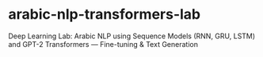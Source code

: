 # arabic-nlp-transformers-lab
Deep Learning Lab: Arabic NLP using Sequence Models (RNN, GRU, LSTM) and GPT-2 Transformers — Fine-tuning &amp; Text Generation
